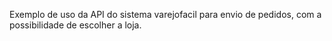Exemplo de uso da API do sistema varejofacil para envio de pedidos, com a possibilidade de escolher a loja.
